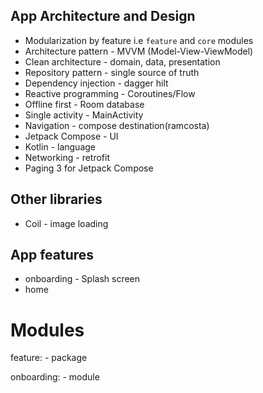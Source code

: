 ## App Architecture and Design
- Modularization by feature i.e `feature` and `core` modules
- Architecture pattern - MVVM (Model-View-ViewModel)
- Clean architecture - domain, data, presentation
- Repository pattern - single source of truth
- Dependency injection - dagger hilt
- Reactive programming - Coroutines/Flow
- Offline first - Room database
- Single activity - MainActivity
- Navigation - compose destination(ramcosta)
- Jetpack Compose - UI
- Kotlin - language
- Networking - retrofit
- Paging 3 for Jetpack Compose

## Other libraries
- Coil - image loading


## App features
- onboarding - Splash screen
- home

# Modules
feature: - package

onboarding: - module